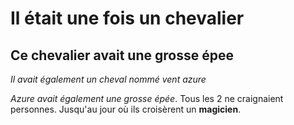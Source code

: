 # Il était une fois un chevalier
## **Ce chevalier avait une grosse épee**
*Il avait également un cheval nommé vent azure*

*Azure avait également une grosse épée*.
Tous les 2 ne craignaient personnes.
Jusqu'au jour où ils croisèrent un **magicien**.
